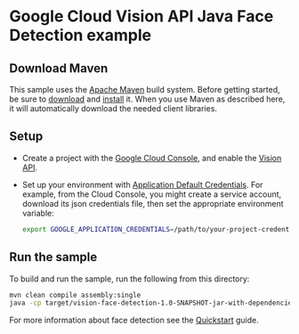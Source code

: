 # Google Cloud Vision API Java Face Detection example

## Download Maven

This sample uses the [Apache Maven][maven] build system. Before getting started, be
sure to [download][maven-download] and [install][maven-install] it. When you use
Maven as described here, it will automatically download the needed client
libraries.

[maven]: https://maven.apache.org
[maven-download]: https://maven.apache.org/download.cgi
[maven-install]: https://maven.apache.org/install.html

## Setup

* Create a project with the [Google Cloud Console][cloud-console], and enable
  the [Vision API][vision-api].
* Set up your environment with [Application Default Credentials][adc]. For
    example, from the Cloud Console, you might create a service account,
    download its json credentials file, then set the appropriate environment
    variable:

    ```bash
    export GOOGLE_APPLICATION_CREDENTIALS=/path/to/your-project-credentials.json
    ```

[cloud-console]: https://console.cloud.google.com
[vision-api]: https://console.cloud.google.com/apis/api/vision.googleapis.com/overview?project=_
[adc]: https://cloud.google.com/docs/authentication#developer_workflow

## Run the sample

To build and run the sample, run the following from this directory:

```bash
mvn clean compile assembly:single
java -cp target/vision-face-detection-1.0-SNAPSHOT-jar-with-dependencies.jar com.google.cloud.vision.samples.facedetect.FaceDetectApp data/face.jpg output.jpg
```

For more information about face detection see the [Quickstart][quickstart]
guide.

[quickstart]: https://cloud.google.com/vision/docs/face-tutorial
